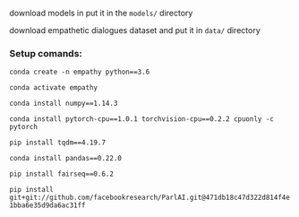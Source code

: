 download models in put it in the `models/` directory

download empathetic dialogues dataset and put it in `data/` directory

### Setup comands:

`conda create -n empathy python==3.6`

`conda activate empathy`

`conda install numpy==1.14.3`

`conda install pytorch-cpu==1.0.1 torchvision-cpu==0.2.2 cpuonly -c pytorch`

`pip install tqdm==4.19.7`

`conda install pandas==0.22.0`

`pip install fairseq==0.6.2`

`pip install git+git://github.com/facebookresearch/ParlAI.git@471db18c47d322d814f4e1bba6e35d9da6ac31ff`